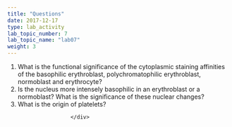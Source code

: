 ```yaml
---
title: "Questions"
date: 2017-12-17
type: lab_activity
lab_topic_number: 7
lab_topic_name: "lab07"
weight: 3
---
```

<div class="entrybody">
						
<ol>
<li>What is the functional significance of the cytoplasmic staining affinities of the basophilic erythroblast, polychromatophilic erythroblast, normoblast and erythrocyte?</li>
<li>Is the nucleus more intensely basophilic in an erythroblast or a normoblast? What is the significance of these nuclear changes?</li>
<li>What is the origin of platelets?</li>
</ol>


						
						
						</div>
